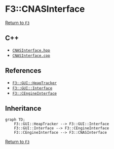 # F3::CNASInterface

[Return to `F3`](/docs/F3.md)

## C++

- [`CNASInterface.hpp`](/c++/include/CNASInterface.hpp)
- [`CNASInterface.cpp`](/c++/source/CNASInterface.cpp)

## References

- [`F3::GUI::HeapTracker`](/docs/F3/GUI/HeapTracker.md)
- [`F3::GUI::Interface`](/docs/F3/GUI/Interface.md)
- [`F3::CEngineInterface`](/docs/F3/CEngineInterface.md)

## Inheritance

```mermaid
graph TD;
    F3::GUI::HeapTracker --> F3::GUI::Interface
    F3::GUI::Interface --> F3::CEngineInterface
    F3::CEngineInterface --> F3::CNASInterface
```

[Return to `F3`](/docs/F3.md)